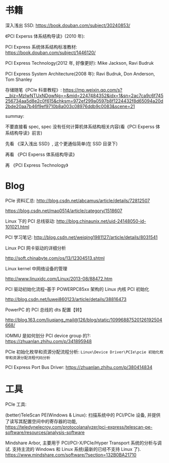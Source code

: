 

# 书籍

深入浅出 SSD: https://book.douban.com/subject/30240853/

《PCI Experss 体系结构导读》(2010 年):

PCI Express 系统体系结构标准教材: https://book.douban.com/subject/1446120/

PCI Express Technology(2012 年, 好像更好): Mike Jackson, Ravi Budruk

PCI Express System Architecture(2008 年): Ravi Budruk, Don Anderson, Tom Shanley

存储随笔《PCIe 科普教程》: https://mp.weixin.qq.com/s?__biz=MzIwNTUxNDgwNg==&mid=2247484352&idx=1&sn=2ac7ca9c6f745256734aa5d8e2c0f615&chksm=972ef299a0597b8f1224432f8d65094a20d2bde20aa7b46f9ef9710b8a003c08976ddb9c0083&scene=21

summay:

不要直接看 spec, spec 没有任何计算机体系结构相关内容(看《PCI Experss 体系结构导读》前言)

先看 《深入浅出 SSD》, 这个更通俗简单(在 SSD 目录下)

再看 《PCI Experss 体系结构导读》

再 《PCI Express Technology》

# Blog

PCIe 资料汇总: http://blog.csdn.net/abcamus/article/details/72812507

https://blog.csdn.net/mao0514/article/category/1518607


Linux 下的 PCI 总线驱动: http://blog.chinaunix.net/uid-24148050-id-101021.html


PCI 学习笔记: http://blog.csdn.net/weiqing1981127/article/details/8031541

Linux PCI 网卡驱动的详细分析

http://soft.chinabyte.com/os/13/12304513.shtml

Linux kernel 中网络设备的管理

http://www.linuxidc.com/Linux/2013-08/88472.htm

PCI 驱动初始化流程–基于 POWERPC85xx 架构的 Linux 内核 PCI 初始化

http://blog.csdn.net/luwei860123/article/details/38816473

PowerPC 的 PCI 总线的 dts 配置【转】

http://blog.163.com/liuqiang_mail@126/blog/static/10996887520126192504668/

IOMMU 是如何划分 PCI device group 的?: https://zhuanlan.zhihu.com/p/341895948

PCIe 初始化枚举和资源分配流程分析: `Linux\Device Driver\PCIe\pcie 初始化枚举和资源分配流程代码分析`

PCI Express Port Bus Driver: https://zhuanlan.zhihu.com/p/380414834

# 工具

PCIe 工具:

(better)TeleScan PE(Windows & Linux): 扫描系统中的 PCI/PCIe 设备, 并提供了读写其配置空间中的寄存器的功能, https://teledynelecroy.com/protocolanalyzer/pci-express/telescan-pe-software/resources/analysis-software

Mindshare Arbor, 主要用于 PCI/PCI-X/PCIe/Hyper Transport 系统的分析与调试. 支持主流的 Windows 和 Linux 系统(最新的已经不支持 Linux 了). https://www.mindshare.com/software/?section=132B0BA21710


